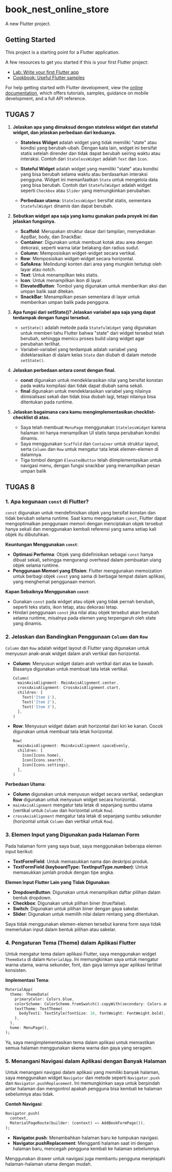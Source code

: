 # book_nest_online_store

A new Flutter project.

## Getting Started

This project is a starting point for a Flutter application.

A few resources to get you started if this is your first Flutter project:

- [Lab: Write your first Flutter app](https://docs.flutter.dev/get-started/codelab)
- [Cookbook: Useful Flutter samples](https://docs.flutter.dev/cookbook)

For help getting started with Flutter development, view the
[online documentation](https://docs.flutter.dev/), which offers tutorials,
samples, guidance on mobile development, and a full API reference.

## TUGAS 7

1. **Jelaskan apa yang dimaksud dengan stateless widget dan stateful widget, dan jelaskan perbedaan dari keduanya.**

   - **Stateless Widget** adalah widget yang tidak memiliki "state" atau kondisi yang berubah-ubah. Dengan kata lain, widget ini bersifat statis setelah dirender dan tidak dapat berubah seiring waktu atau interaksi. Contoh dari `StatelessWidget` adalah `Text` dan `Icon`.
   
   - **Stateful Widget** adalah widget yang memiliki "state" atau kondisi yang bisa berubah selama waktu atau berdasarkan interaksi pengguna. Widget ini memanfaatkan `State` untuk mengelola data yang bisa berubah. Contoh dari `StatefulWidget` adalah widget seperti `Checkbox` atau `Slider` yang memungkinkan perubahan.

   - **Perbedaan utama:** `StatelessWidget` bersifat statis, sementara `StatefulWidget` dinamis dan dapat berubah.

2. **Sebutkan widget apa saja yang kamu gunakan pada proyek ini dan jelaskan fungsinya.**

   - **Scaffold**: Merupakan struktur dasar dari tampilan, menyediakan AppBar, body, dan SnackBar.
   - **Container**: Digunakan untuk membuat kotak atau area dengan dekorasi, seperti warna latar belakang dan radius sudut.
   - **Column**: Memposisikan widget-widget secara vertikal.
   - **Row**: Memposisikan widget-widget secara horizontal.
   - **SafeArea**: Melindungi konten dari area yang mungkin tertutup oleh layar atau notch.
   - **Text**: Untuk menampilkan teks statis.
   - **Icon**: Untuk menampilkan ikon di layar.
   - **ElevatedButton**: Tombol yang digunakan untuk memberikan aksi dan umpan balik saat ditekan.
   - **SnackBar**: Menampilkan pesan sementara di layar untuk memberikan umpan balik pada pengguna.

3. **Apa fungsi dari setState()? Jelaskan variabel apa saja yang dapat terdampak dengan fungsi tersebut.**

   - `setState()` adalah metode pada `StatefulWidget` yang digunakan untuk memberi tahu Flutter bahwa "state" dari widget tersebut telah berubah, sehingga memicu proses build ulang widget agar perubahan terlihat.
   - Variabel-variabel yang terdampak adalah variabel yang dideklarasikan di dalam kelas `State` dan diubah di dalam metode `setState()`.

4. **Jelaskan perbedaan antara const dengan final.**

   - **const** digunakan untuk mendeklarasikan nilai yang bersifat konstan pada waktu kompilasi dan tidak dapat diubah sama sekali.
   - **final** digunakan untuk mendeklarasikan variabel yang nilainya diinisialisasi sekali dan tidak bisa diubah lagi, tetapi nilainya bisa ditentukan pada runtime.

5. **Jelaskan bagaimana cara kamu mengimplementasikan checklist-checklist di atas.**

   - Saya telah membuat `MenuPage` menggunakan `StatelessWidget` karena halaman ini hanya menampilkan UI statis tanpa perubahan kondisi dinamis.
   - Saya menggunakan `Scaffold` dan `Container` untuk struktur layout, serta `Column` dan `Row` untuk mengatur tata letak elemen-elemen di dalamnya.
   - Tiga tombol dengan `ElevatedButton` telah diimplementasikan untuk navigasi menu, dengan fungsi snackbar yang menampilkan pesan umpan balik

## TUGAS 8

### 1. Apa kegunaan `const` di Flutter?
`const` digunakan untuk mendefinisikan objek yang bersifat konstan dan tidak berubah selama runtime. Saat kamu menggunakan `const`, Flutter dapat mengoptimalkan penggunaan memori dengan menciptakan objek tersebut hanya sekali dan menggunakan kembali referensi yang sama setiap kali objek itu dibutuhkan.

**Keuntungan Menggunakan `const`**:
- **Optimasi Performa**: Objek yang didefinisikan sebagai `const` hanya dibuat sekali, sehingga mengurangi overhead dalam pembuatan ulang objek selama runtime.
- **Penggunaan Memori yang Efisien**: Flutter menggunakan memoization untuk berbagi objek `const` yang sama di berbagai tempat dalam aplikasi, yang menghemat penggunaan memori.

**Kapan Sebaiknya Menggunakan `const`**:
- Gunakan `const` pada widget atau objek yang tidak pernah berubah, seperti teks statis, ikon tetap, atau dekorasi tetap.
- Hindari penggunaan `const` jika nilai atau objek tersebut akan berubah selama runtime, misalnya pada elemen yang terpengaruh oleh state yang dinamis.

### 2. Jelaskan dan Bandingkan Penggunaan `Column` dan `Row`
`Column` dan `Row` adalah widget layout di Flutter yang digunakan untuk menyusun anak-anak widget dalam arah vertikal dan horizontal.

- **Column**: Menyusun widget dalam arah vertikal dari atas ke bawah. Biasanya digunakan untuk membuat tata letak vertikal.
  ```dart
  Column(
    mainAxisAlignment: MainAxisAlignment.center,
    crossAxisAlignment: CrossAxisAlignment.start,
    children: [
      Text('Item 1'),
      Text('Item 2'),
      Text('Item 3'),
    ],
  )
  ```
  
- **Row**: Menyusun widget dalam arah horizontal dari kiri ke kanan. Cocok digunakan untuk membuat tata letak horizontal.
  ```dart
  Row(
    mainAxisAlignment: MainAxisAlignment.spaceEvenly,
    children: [
      Icon(Icons.home),
      Icon(Icons.search),
      Icon(Icons.settings),
    ],
  )
  ```

**Perbedaan Utama**:
- **Column** digunakan untuk menyusun widget secara vertikal, sedangkan **Row** digunakan untuk menyusun widget secara horizontal.
- `mainAxisAlignment` mengatur tata letak di sepanjang sumbu utama (vertikal untuk `Column` dan horizontal untuk `Row`).
- `crossAxisAlignment` mengatur tata letak di sepanjang sumbu sekunder (horizontal untuk `Column` dan vertikal untuk `Row`).

### 3. Elemen Input yang Digunakan pada Halaman Form
Pada halaman form yang saya buat, saya menggunakan beberapa elemen input berikut:
- **TextFormField**: Untuk memasukkan nama dan deskripsi produk.
- **TextFormField (keyboardType: TextInputType.number)**: Untuk memasukkan jumlah produk dengan tipe angka.

**Elemen Input Flutter Lain yang Tidak Digunakan**:
- **DropdownButton**: Digunakan untuk menampilkan daftar pilihan dalam bentuk dropdown.
- **Checkbox**: Digunakan untuk pilihan biner (true/false).
- **Switch**: Digunakan untuk pilihan biner dengan gaya sakelar.
- **Slider**: Digunakan untuk memilih nilai dalam rentang yang ditentukan.
  
Saya tidak menggunakan elemen-elemen tersebut karena form saya tidak memerlukan input dalam bentuk pilihan atau sakelar.

### 4. Pengaturan Tema (Theme) dalam Aplikasi Flutter
Untuk mengatur tema dalam aplikasi Flutter, saya menggunakan widget `ThemeData` di dalam `MaterialApp`. Ini memungkinkan saya untuk mengatur warna utama, warna sekunder, font, dan gaya lainnya agar aplikasi terlihat konsisten.

**Implementasi Tema**:
```dart
MaterialApp(
  theme: ThemeData(
    primaryColor: Colors.blue,
    colorScheme: ColorScheme.fromSwatch().copyWith(secondary: Colors.amber),
    textTheme: TextTheme(
      bodyText1: TextStyle(fontSize: 16, fontWeight: FontWeight.bold),
    ),
  ),
  home: MenuPage(),
);
```
Ya, saya mengimplementasikan tema dalam aplikasi untuk memastikan semua halaman menggunakan skema warna dan gaya yang seragam.

### 5. Menangani Navigasi dalam Aplikasi dengan Banyak Halaman
Untuk menangani navigasi dalam aplikasi yang memiliki banyak halaman, saya menggunakan widget `Navigator` dan metode seperti `Navigator.push` dan `Navigator.pushReplacement`. Ini memungkinkan saya untuk berpindah antar halaman dan mengontrol apakah pengguna bisa kembali ke halaman sebelumnya atau tidak.

**Contoh Navigasi**:
```dart
Navigator.push(
  context,
  MaterialPageRoute(builder: (context) => AddBookFormPage()),
);
```
- **Navigator.push**: Menambahkan halaman baru ke tumpukan navigasi.
- **Navigator.pushReplacement**: Mengganti halaman saat ini dengan halaman baru, mencegah pengguna kembali ke halaman sebelumnya.

Menggunakan drawer untuk navigasi juga membantu pengguna menjelajahi halaman-halaman utama dengan mudah.
